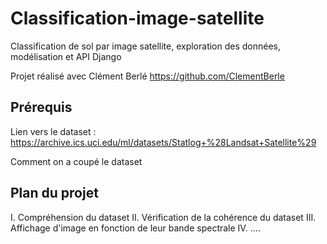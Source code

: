# Classification-image-satellite
Classification de sol par image satellite, exploration des données, modélisation et API Django

Projet réalisé avec Clément Berlé https://github.com/ClementBerle

## Prérequis
Lien vers le dataset : https://archive.ics.uci.edu/ml/datasets/Statlog+%28Landsat+Satellite%29

Comment on a coupé le dataset

## Plan du projet
I. Compréhension du dataset
II. Vérification de la cohérence du dataset
III. Affichage d'image en fonction de leur bande spectrale
IV. ....



